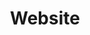 ---
title: "Website"
changelog:
  - 2025-10-19 Migrated to Next.js / Tailwind CSS
  - 2025-09-29 Add recursio demo
  - 2025-09-08 Add vibesort demo
  - 2025-07-19 Add remastered songs for <span class="fa fa-music" aria-hidden="true" style="cursor:pointer"></span> easter egg
  - 2025-06-16 Add sea-block demo
  - 2025-06-11 Add css-workshop demo
  - 2025-06-03 Add endless-workshop demo
  - 2025-05-25 Add marble-workshop demo
  - 2025-04-30 Add puppy-workshop demo
  - 2025-04-06 Add tremolo demo
  - 2025-03-09 Add snake-support demo
  - 2025-03-02 Automated test reports on more... page
  - 2025-02-13 Add pixel-art-workflow demo
  - 2025-01-19 Add ski-stunt demo
  - 2025-01-06 Share url params with iframe (used for collide-o-scope)
  - 2025-01-05 Add fullscreen button and make quit buttons exit fullscreen
  - 2024-12-31 Support zipped assets and fullscreen iframe like itch.io
  - 2024-12-29 Add music easter egg on more... page
  - 2024-12-07 Add sketch-ball demo
  - 2024-11-26 Remove "technique" pages, switch to simple tag filters on more... page
  - 2024-11-25 Add cube-dance demo
  - 2024-11-17 Add rocket-car demo
  - 2024-11-10 Add avalanche demo
  - 2024-11-02 Add itsudoku demo
  - 2024-10-27 Add boating-school demo
  - 2024-10-21 Add changelog and update more... page
  - 2024-10-20 Add rail-layer demo
  - 2024-10-12 Add collide-o-scope demo
  - 2024-10-06 Add orbital launch demo
  - 2024-10-01 Set up jekyll site
---